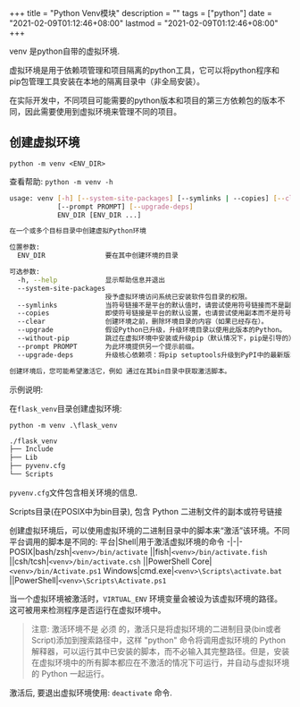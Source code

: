 +++
title = "Python Venv模块"
description = ""
tags = ["python"]
date =  "2021-02-09T01:12:46+08:00"
lastmod = "2021-02-09T01:12:46+08:00"
+++

venv 是python自带的虚拟环境.
<!--more-->

虚拟环境是用于依赖项管理和项目隔离的python工具，它可以将python程序和pip包管理工具安装在本地的隔离目录中（非全局安装）。

在实际开发中，不同项目可能需要的python版本和项目的第三方依赖包的版本不同，因此需要使用到虚拟环境来管理不同的项目。

## 创建虚拟环境
`python -m venv <ENV_DIR>`

查看帮助:
`python -m venv -h`
```bash
usage: venv [-h] [--system-site-packages] [--symlinks | --copies] [--clear] [--upgrade] [--without-pip]
            [--prompt PROMPT] [--upgrade-deps]
            ENV_DIR [ENV_DIR ...]

在一个或多个目标目录中创建虚拟Python环境

位置参数:
  ENV_DIR               要在其中创建环境的目录

可选参数:
  -h, --help            显示帮助信息并退出
  --system-site-packages
                        授予虚拟环境访问系统已安装软件包目录的权限。
  --symlinks            当符号链接不是平台的默认值时，请尝试使用符号链接而不是副本。
  --copies              即使符号链接是平台的默认设置，也请尝试使用副本而不是符号链接。
  --clear               创建环境之前，删除环境目录的内容（如果已经存在）。
  --upgrade             假设Python已升级，升级环境目录以使用此版本的Python。
  --without-pip         跳过在虚拟环境中安装或升级pip（默认情况下，pip是引导的）
  --prompt PROMPT       为此环境提供另一个提示前缀。
  --upgrade-deps        升级核心依赖项：将pip setuptools升级到PyPI中的最新版本

创建环境后，您可能希望激活它，例如 通过在其bin目录中获取激活脚本。
```

示例说明:
	
在`flask_venv`目录创建虚拟环境:
	
`python -m venv .\flask_venv`
```bash
./flask_venv
├── Include
├── Lib
├── pyvenv.cfg
└── Scripts
```
`pyvenv.cfg`文件包含相关环境的信息.

Scripts目录(在POSIX中为bin目录), 包含 Python 二进制文件的副本或符号链接

创建虚拟环境后，可以使用虚拟环境的二进制目录中的脚本来“激活”该环境。不同平台调用的脚本是不同的:
平台|Shell|用于激活虚拟环境的命令
-|-|-
POSIX|bash/zsh|`<venv>/bin/activate`
||fish|`<venv>/bin/activate.fish`
||csh/tcsh|`<venv>/bin/activate.csh`
||PowerShell Core|`<venv>/bin/Activate.ps1`
Windows|cmd.exe|`<venv>\Scripts\activate.bat`
||PowerShell|`<venv>\Scripts\Activate.ps1`

当一个虚拟环境被激活时，`VIRTUAL_ENV` 环境变量会被设为该虚拟环境的路径。 这可被用来检测程序是否运行在虚拟环境中。

>注意:
激活环境不是 必须 的，激活只是将虚拟环境的二进制目录(bin或者Script)添加到搜索路径中，这样 "python" 命令将调用虚拟环境的 Python 解释器，可以运行其中已安装的脚本，而不必输入其完整路径。但是，安装在虚拟环境中的所有脚本都应在不激活的情况下可运行，并自动与虚拟环境的 Python 一起运行。

激活后, 要退出虚拟环境使用: `deactivate` 命令.